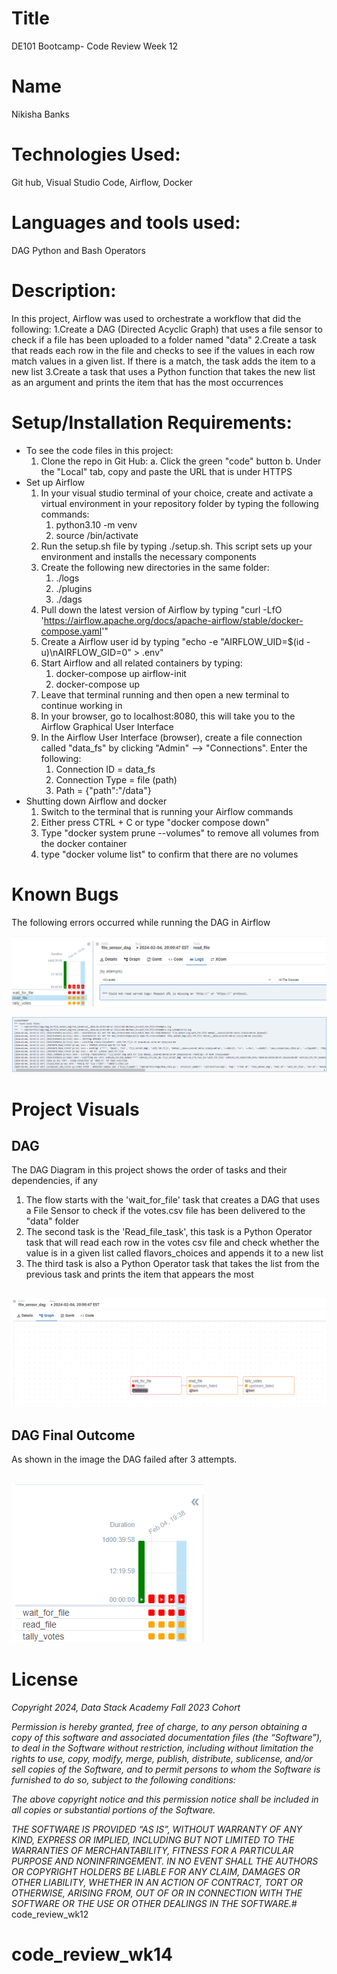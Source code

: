 # Title
DE101 Bootcamp- Code Review Week 12

# Name
Nikisha Banks

# Technologies Used: 
Git hub, Visual Studio Code, Airflow, Docker

# Languages and tools used: 
DAG Python and Bash Operators

# Description:
In this project, Airflow was used to orchestrate a workflow that did the following:
  1.Create a DAG (Directed Acyclic Graph) that uses a file sensor to check if a file has been uploaded to a folder named "data"
  2.Create a task that reads each row in the file and checks to see if the values in each row match values in a given list. If there is a match, the task adds the item to a new list
  3.Create a task that uses a Python function that takes the new list as an argument and prints the item that has the most occurrences  

# Setup/Installation Requirements:
- To see the code files in this project:
  1. Clone the repo in Git Hub: 
                a. Click the green "code" button
                b. Under the "Local" tab, copy and paste the URL that is under HTTPS
- Set up Airflow 
  1. In your visual studio terminal of your choice, create and activate a virtual environment in your repository folder by typing the following commands: 
     1. python3.10 -m venv <virtual environment name>
     2. source <virtual environment name>/bin/activate 
  2. Run the setup.sh file by typing ./setup.sh. This script sets up your environment and installs the necessary components
  3. Create the following new directories in the same folder:
     1. ./logs
     2. ./plugins
     3. ./dags
  4. Pull down the latest version of Airflow by typing 	"curl -LfO 'https://airflow.apache.org/docs/apache-airflow/stable/docker-compose.yaml'"
  5. Create a Airflow user id by typing "echo -e "AIRFLOW_UID=$(id -u)\nAIRFLOW_GID=0" > .env"
  6. Start Airflow and all related containers by typing:
     1. docker-compose up airflow-init
     2. docker-compose up
  7. Leave that terminal running and then open a new terminal to continue working in
  8. In your browser, go to localhost:8080, this will take you to the Airflow Graphical User Interface
  9. In the Airflow User Interface (browser), create a file connection called "data_fs" by clicking "Admin" --> "Connections". Enter the following:
     1.  Connection ID = data_fs
     2.  Connection Type = file (path)
     3.  Path = {"path":"/data"} 
- Shutting down Airflow and docker
  1. Switch to the terminal that is running your Airflow commands
  2. Either press CTRL + C or type "docker compose down"
  3. Type "docker system prune --volumes" to remove all volumes from the docker container
  4. type "docker volume list" to confirm that there are no volumes
   
# Known Bugs
The following errors occurred while running the DAG in Airflow

![Image](https://github.com/nbanks062523/code_review_wk12/blob/1e5c521a2ec455adc3d7186542dde3d6b095fcbd/Week12_ErrorMsg1.png)

![Image](https://github.com/nbanks062523/code_review_wk12/blob/1e5c521a2ec455adc3d7186542dde3d6b095fcbd/Week12_ErrorMsg2.png)


# Project Visuals
## DAG 
The DAG Diagram in this project shows the order of tasks and their dependencies, if any
  1. The flow starts with the 'wait_for_file' task that creates a DAG that uses a File Sensor to check if the votes.csv file has been delivered to the "data" folder
  2. The second task is the 'Read_file_task', this task is a Python Operator task that will read each row in the votes csv file and check whether the value is in a given list called flavors_choices and appends it to a new list
  3. The third task is also a Python Operator task that takes the list from the previous task and prints the item that appears the most
     
![Image](https://github.com/nbanks062523/code_review_wk12/blob/e98d628a7965382230a8f601a5d8ec97f9bc17bf/Week12_DAGOutput.png)
---
## DAG Final Outcome
As shown in the image the DAG failed after 3 attempts. 

![Image](https://github.com/nbanks062523/code_review_wk12/blob/e98d628a7965382230a8f601a5d8ec97f9bc17bf/Week12_DAGOutput2.png)
---

# License
*Copyright 2024, Data Stack Academy Fall 2023 Cohort*

*Permission is hereby granted, free of charge, to any person obtaining a copy of this software and associated documentation files (the “Software”), to deal in the Software without restriction, including without limitation the rights to use, copy, modify, merge, publish, distribute, sublicense, and/or sell copies of the Software, and to permit persons to whom the Software is furnished to do so, subject to the following conditions:*

*The above copyright notice and this permission notice shall be included in all copies or substantial portions of the Software.*

*THE SOFTWARE IS PROVIDED “AS IS”, WITHOUT WARRANTY OF ANY KIND, EXPRESS OR IMPLIED, INCLUDING BUT NOT LIMITED TO THE WARRANTIES OF MERCHANTABILITY, FITNESS FOR A PARTICULAR PURPOSE AND NONINFRINGEMENT. IN NO EVENT SHALL THE AUTHORS OR COPYRIGHT HOLDERS BE LIABLE FOR ANY CLAIM, DAMAGES OR OTHER LIABILITY, WHETHER IN AN ACTION OF CONTRACT, TORT OR OTHERWISE, ARISING FROM, OUT OF OR IN CONNECTION WITH THE SOFTWARE OR THE USE OR OTHER DEALINGS IN THE SOFTWARE.*# code_review_wk12
# code_review_wk14
